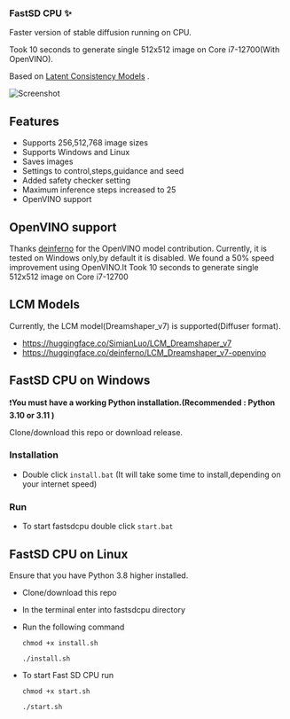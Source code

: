 ### FastSD CPU :sparkles:

Faster version of stable diffusion running on CPU.

Took 10 seconds to generate single 512x512 image on Core i7-12700(With OpenVINO).

Based on [Latent Consistency Models](https://github.com/luosiallen/latent-consistency-model) .

![Screenshot](https://raw.githubusercontent.com/rupeshs/fastsdcpu/main/fastsdcpu-screenshot.png)

## Features
- Supports 256,512,768 image sizes
- Supports Windows and Linux
- Saves images
- Settings to control,steps,guidance and seed
- Added safety checker setting
- Maximum inference steps increased to 25
- OpenVINO support

## OpenVINO support

Thanks [deinferno](https://github.com/deinferno) for the OpenVINO model contribution.
Currently, it is tested on Windows only,by default it is disabled.
We found a 50% speed improvement using OpenVINO.It 
Took 10 seconds to generate single 512x512 image on Core i7-12700

## LCM Models 
Currently, the LCM model(Dreamshaper_v7) is supported(Diffuser format).
- https://huggingface.co/SimianLuo/LCM_Dreamshaper_v7
- https://huggingface.co/deinferno/LCM_Dreamshaper_v7-openvino

## FastSD CPU on Windows
:exclamation:**You must have a working Python installation.(Recommended : Python 3.10 or 3.11 )**

Clone/download this repo or download release.

### Installation
 - Double click `install.bat`  (It will take some time to install,depending on your internet speed)

### Run
- To start fastsdcpu double click `start.bat`

## FastSD CPU on Linux
Ensure that you have Python 3.8 higher installed.

- Clone/download this repo
- In the terminal enter into fastsdcpu directory
- Run the following command

  `chmod +x install.sh`

  `./install.sh`
- To start Fast SD CPU run

  `chmod +x start.sh`

  `./start.sh`

